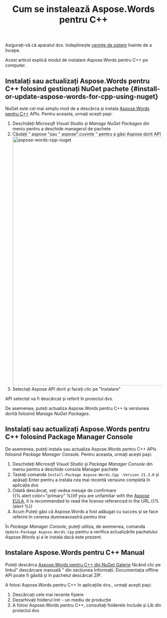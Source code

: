 ﻿---
title: Cum se instalează Aspose.Words pentru C++
second_title: Aspose.Words pentru C++
articleTitle: Instalare
linktitle: Instalare
description: "Instalare Aspose.Words pentru C++ folosind Manage NuGet pachete sau Package Manager Console, precum și instalator manual."
type: docs
weight: 10
url: /ro/cpp/installation/
---

Asigurați-vă că aparatul dvs. îndeplinește [cerințe de sistem](/words/cpp/system-requirements/) înainte de a începe.

Acest articol explică modul de instalare Aspose.Words pentru C++ pe computer.

## Instalați sau actualizați Aspose.Words pentru C++ folosind gestionați NuGet pachete {#install-or-update-aspose-words-for-cpp-using-nuget}

NuGet este cel mai simplu mod de a descărca și instala [Aspose.Words pentru C++](https://www.nuget.org/packages/Aspose.Words.Cpp) APIs. Pentru aceasta, urmați acești pași:

1. Deschideți *Microsoft Visual Studio* și *Manage NuGet Packages* din meniu pentru a deschide managerul de pachete
2. Căutați " aspose "sau " aspose".cuvinte " pentru a găsi Aspose dorit API<br>
   <img src="aspose-words-nuget.png" alt="aspose-words-cpp-nuget" style="width:800px"/>
3. Selectați Aspose API dorit și faceți clic pe "Instalare"

API selectat va fi descărcat și referit în proiectul dvs.

De asemenea, puteți actualiza Aspose.Words pentru C++ la versiunea dorită folosind *Manage NuGet Packages*.

## Instalați sau actualizați Aspose.Words pentru C++ folosind Package Manager Console

De asemenea, puteți instala sau actualiza Aspose.Words pentru C++ APIs folosind *Package Manager Console*. Pentru aceasta, urmați acești pași:

1. Deschideți *Microsoft Visual Studio* și *Package Manager Console* din meniu pentru a deschide consola Manager pachete
2. Tastați comanda `Install-Package Aspose.Words.Cpp -Version 21.3.0` și apăsați Enter pentru a instala cea mai recentă versiune completă în aplicația dvs
3. Odată descărcat, veți vedea mesaje de confirmare<br>
   {{% alert color="primary" %}}If you are unfamiliar with the [Aspose EULA](https://about.aspose.com/legal/eula/), it is recommended to read the license referenced in the URL.{{% /alert %}}
4. Acum Puteți găsi că Aspose.Words a fost adăugat cu succes și se face referire în cererea dumneavoastră pentru tine

În *Package Manager Console*, puteți utiliza, de asemenea, comanda `Update-Package Aspose.Words.Cpp` pentru a verifica actualizările pachetului Aspose.Words și a le instala dacă este prezent.

## Instalare Aspose.Words pentru C++ Manual

Puteți descărca [Aspose.Words pentru C++ din NuGet Galerie](https://www.nuget.org/packages/Aspose.Words.Cpp/) făcând clic pe linkul" descărcare manuală " din secțiunea Informații. Documentația offline API poate fi găsită și în pachetul descărcat ZIP.

A folosi Aspose.Words pentru C++ în aplicațiile dvs., urmați acești pași:

1. Descărcați cele mai recente fișiere
2. Dezarhivați folderul într - un mediu de producție
3. A folosi Aspose.Words pentru C++, consultați folderele Include și Lib din proiectul dvs
